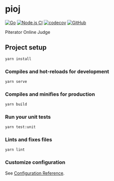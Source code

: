# pioj

[![Go](https://github.com/piterator-org/pioj/actions/workflows/go.yml/badge.svg)](https://github.com/piterator-org/pioj/actions/workflows/go.yml)
[![Node.js CI](https://github.com/piterator-org/pioj/actions/workflows/node.js.yml/badge.svg)](https://github.com/piterator-org/pioj/actions/workflows/node.js.yml)
[![codecov](https://codecov.io/gh/piterator-org/pioj/graph/badge.svg)](https://codecov.io/gh/piterator-org/pioj)
[![GitHub](https://img.shields.io/github/license/piterator-org/pioj)](./LICENSE)

Piterator Online Judge

## Project setup

```sh
yarn install
```

### Compiles and hot-reloads for development

```sh
yarn serve
```

### Compiles and minifies for production

```sh
yarn build
```

### Run your unit tests

```sh
yarn test:unit
```

### Lints and fixes files

```sh
yarn lint
```

### Customize configuration

See [Configuration Reference](https://cli.vuejs.org/config/).
